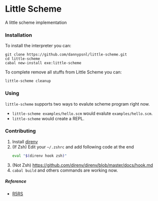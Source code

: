 # Little Scheme

A little scheme implementation

### Installation

To install the interpreter you can:

```
git clone https://github.com/dannypsnl/little-scheme.git
cd little-scheme
cabal new-install exe:little-scheme
```

To complete remove all stuffs from Little Scheme you can:

```
little-scheme cleanup
```

### Using

`little-scheme` supports two ways to evalute scheme program right now.

- `little-scheme examples/hello.scm` would evalute `examples/hello.scm`.
- `little-scheme` would create a REPL.

### Contributing

1. Install [direnv](https://github.com/direnv/direnv)
2. (If Zsh) Edit your `~/.zshrc` and add following code at the end
    ```zsh
    eval "$(direnv hook zsh)"
    ```
2. (Not Zsh) https://github.com/direnv/direnv/blob/master/docs/hook.md
3. `cabal build` and others commands are working now.

##### Reference

- [R5RS](https://schemers.org/Documents/Standards/R5RS/)
